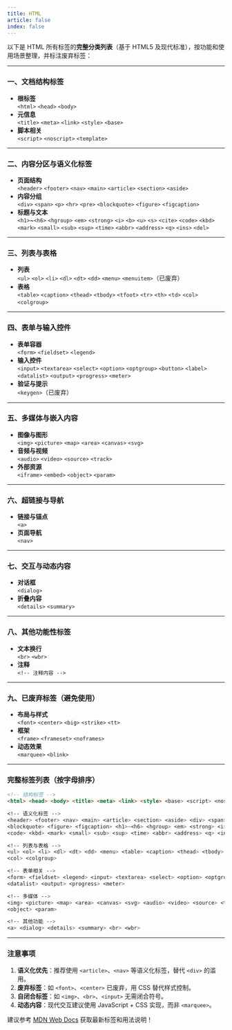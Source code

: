 ```yaml
---
title: HTML
article: false
index: false
---
```


以下是 HTML 所有标签的**完整分类列表**（基于 HTML5 及现代标准），按功能和使用场景整理，并标注废弃标签：

---

### **一、文档结构标签**
- **根标签**  
  `<html>` `<head>` `<body>`  
- **元信息**  
  `<title>` `<meta>` `<link>` `<style>` `<base>`  
- **脚本相关**  
  `<script>` `<noscript>` `<template>`  

---

### **二、内容分区与语义化标签**
- **页面结构**  
  `<header>` `<footer>` `<nav>` `<main>` `<article>` `<section>` `<aside>`  
- **内容分组**  
  `<div>` `<span>` `<p>` `<hr>` `<pre>` `<blockquote>` `<figure>` `<figcaption>`  
- **标题与文本**  
  `<h1>`~`<h6>` `<hgroup>` `<em>` `<strong>` `<i>` `<b>` `<u>` `<s>` `<cite>` `<code>` `<kbd>` `<mark>` `<small>` `<sub>` `<sup>` `<time>` `<abbr>` `<address>` `<q>` `<ins>` `<del>`  

---

### **三、列表与表格**
- **列表**  
  `<ul>` `<ol>` `<li>` `<dl>` `<dt>` `<dd>` `<menu>` `<menuitem>`（已废弃）  
- **表格**  
  `<table>` `<caption>` `<thead>` `<tbody>` `<tfoot>` `<tr>` `<th>` `<td>` `<col>` `<colgroup>`  

---

### **四、表单与输入控件**
- **表单容器**  
  `<form>` `<fieldset>` `<legend>`  
- **输入控件**  
  `<input>` `<textarea>` `<select>` `<option>` `<optgroup>` `<button>` `<label>` `<datalist>` `<output>` `<progress>` `<meter>`  
- **验证与提示**  
  `<keygen>`（已废弃）  

---

### **五、多媒体与嵌入内容**
- **图像与图形**  
  `<img>` `<picture>` `<map>` `<area>` `<canvas>` `<svg>`  
- **音频与视频**  
  `<audio>` `<video>` `<source>` `<track>`  
- **外部资源**  
  `<iframe>` `<embed>` `<object>` `<param>`  

---

### **六、超链接与导航**
- **链接与锚点**  
  `<a>`  
- **页面导航**  
  `<nav>`  

---

### **七、交互与动态内容**
- **对话框**  
  `<dialog>`  
- **折叠内容**  
  `<details>` `<summary>`  

---

### **八、其他功能性标签**
- **文本换行**  
  `<br>` `<wbr>`  
- **注释**  
  `<!-- 注释内容 -->`  

---

### **九、已废弃标签（避免使用）**
- **布局与样式**  
  `<font>` `<center>` `<big>` `<strike>` `<tt>`  
- **框架**  
  `<frame>` `<frameset>` `<noframes>`  
- **动态效果**  
  `<marquee>` `<blink>`  

---

### **完整标签列表（按字母排序）**
```html
<!-- 结构标签 -->
<html> <head> <body> <title> <meta> <link> <style> <base> <script> <noscript> <template>

<!-- 语义化标签 -->
<header> <footer> <nav> <main> <article> <section> <aside> <div> <span> <p> <hr> <pre>
<blockquote> <figure> <figcaption> <h1>~<h6> <hgroup> <em> <strong> <i> <b> <u> <s> <cite>
<code> <kbd> <mark> <small> <sub> <sup> <time> <abbr> <address> <q> <ins> <del>

<!-- 列表与表格 -->
<ul> <ol> <li> <dl> <dt> <dd> <menu> <table> <caption> <thead> <tbody> <tfoot> <tr> <th> <td>
<col> <colgroup>

<!-- 表单相关 -->
<form> <fieldset> <legend> <input> <textarea> <select> <option> <optgroup> <button> <label>
<datalist> <output> <progress> <meter>

<!-- 多媒体 -->
<img> <picture> <map> <area> <canvas> <svg> <audio> <video> <source> <track> <iframe> <embed>
<object> <param>

<!-- 其他功能 -->
<a> <dialog> <details> <summary> <br> <wbr>
```

---

### **注意事项**
1. **语义化优先**：推荐使用 `<article>`、`<nav>` 等语义化标签，替代 `<div>` 的滥用。
2. **废弃标签**：如 `<font>`、`<center>` 已废弃，用 CSS 替代样式控制。
3. **自闭合标签**：如 `<img>`、`<br>`、`<input>` 无需闭合符号。
4. **动态内容**：现代交互建议使用 JavaScript + CSS 实现，而非 `<marquee>`。

建议参考 [MDN Web Docs](https://developer.mozilla.org/zh-CN/docs/Web/HTML/Element) 获取最新标签和用法说明！